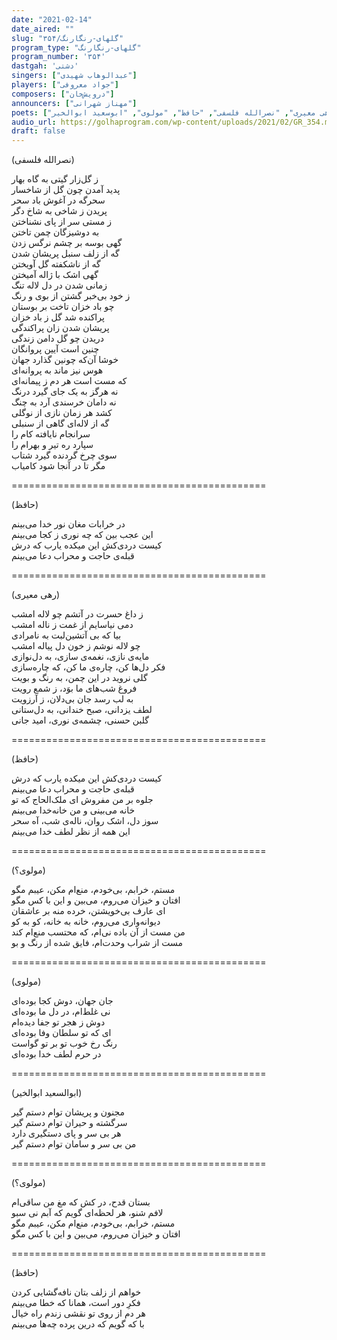 ```yaml
---
date: "2021-02-14"
date_aired: ""
slug: "گلهای-رنگارنگ/۳۵۴"
program_type: "گلهای-رنگارنگ"
program_number: '۳۵۴'
dastgah: 'دشتی'
singers: ["عبدالوهاب شهیدی"]
players: ["جواد معروفی"]
composers: ["درویش‌خان"]
announcers: ["مهناز شهرانی"]
poets: ["رهی معیری", "نصرالله فلسفی", "حافظ", "مولوی", "ابوسعید ابوالخیر"]
audio_url: https://golhaprogram.com/wp-content/uploads/2021/02/GR_354.mp3
draft: false
---
```


(نصرالله فلسفی)  

ز گل‌زار گیتی به گاه بهار  
پدید آمدن چون گل از شاخسار  
سحرگه در آغوش باد سحر  
پریدن ز شاخی به شاخ دگر  
ز مستی سر از پای نشناختن  
به دوشیزگان چمن تاختن  
گهی بوسه بر چشم نرگس زدن  
گه از زلف سنبل پریشان شدن  
گه از ناشکفته گل آویختن  
گهی اشک با ژاله آمیختن  
زمانی شدن در دل لاله تنگ  
ز خود بی‌خبر گشتن از بوی و رنگ  
چو باد خزان تاخت بر بوستان  
پراکنده شد گل ز باد خزان  
پریشان شدن زان پراکندگی  
دریدن چو گل دامن زندگی  
چنین است آیین پروانگان  
خوشا آن‌که چونین گذارد جهان  
هوس نیز ماند به پروانه‌ای  
که مست است هر دم ز پیمانه‌ای  
نه هرگز به یک جای گیرد درنگ  
نه دامان خرسندی آرد به چنگ  
کشد هر زمان نازی از نوگلی  
گه از لاله‌ای گاهی از سنبلی  
سرانجام نایافته کام را  
سپارد ره تیر و بهرام را  
سوی چرخ گردنده گیرد شتاب  
مگر تا در آنجا شود کامیاب  

============================================  

(حافظ)  

در خرابات مغان نور خدا می‌بینم  
این عجب بین که چه نوری ز کجا می‌بینم  
کیست دردی‌کش این میکده یارب که درش  
قبله‌ی حاجت و محراب دعا می‌بینم  

============================================  

(رهی معیری)  

ز داغ حسرت در آتشم چو لاله امشب  
دمی نیاسایم از غمت ز ناله امشب  
بیا که بی آتشین‌لبت به نامرادی  
چو لاله نوشم ز خون دل پیاله امشب  
مایه‌ی نازی، نغمه‌ی سازی، به دل‌نوازی  
فکر دل‌ها کن، چاره‌ی ما کن، که چاره‌سازی  
گلی نروید در این چمن، به رنگ و بویت  
فروغ شب‌های ما بوَد، ز شمع رویت  
به لب رسد جان بی‌دلان، ز آرزویت  
لطف یزدانی، صبح خندانی، به دل‌ستانی  
گلبن حسنی، چشمه‌ی نوری، امید جانی  

============================================  

(حافظ)  

کیست دردی‌کش این میکده یارب که درش  
قبله‌ی حاجت و محراب دعا می‌بینم  
جلوه بر من مفروش ای ملک‌الحاج که تو  
خانه می‌بینی و من خانه‌خدا می‌بینم  
سوز دل، اشک روان، ناله‌ی شب، آه سحر  
این همه از نظر لطف خدا می‌بینم  

============================================  

(مولوی؟)  

مستم، خرابم، بی‌خودم، منع‌ام مکن، عیبم مگو  
افتان و خیزان می‌روم، می‌بین و این با کس مگو  
ای عارف بی‌خویشتن، خرده منه بر عاشقان  
دیوانه‌واری می‌روم، خانه به خانه، کو به کو  
من مست از آن باده نی‌ام، که محتسب منع‌ام کند  
مست از شراب وحدت‌ام، فایق شده از رنگ و بو  

============================================  

(مولوی)  

جان جهان، دوش کجا بوده‌ای  
نی غلط‌ام، در دل ما بوده‌ای  
دوش ز هجر تو جفا دیده‌ام  
ای که تو سلطان وفا بوده‌ای  
رنگ رخ خوب تو بر تو گواست  
در حرم لطف خدا بوده‌ای  

============================================  

(ابوالسعید ابوالخیر)  

مجنون و پریشان توام دستم گیر  
سرگشته و حیران توام دستم گیر  
هر بی سر و پای دستگیری دارد  
من بی سر و سامان توام دستم گیر  

============================================  

(مولوی؟)  

بستان قدح، در کش که مغ من ساقی‌ام  
لافم شنو، هر لحظه‌ای گویم که آبم نی سبو  
مستم، خرابم، بی‌خودم، منع‌ام مکن، عیبم مگو  
افتان و خیزان می‌روم، می‌بین و این با کس مگو  

============================================  

(حافظ)  

خواهم از زلف بتان نافه‌گشایی کردن  
فکرِ دور است، همانا که خطا می‌بینم  
هر دم از روی تو نقشی زندم راه خیال  
با که گویم که درین پرده چه‌ها می‌بینم  
